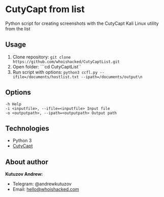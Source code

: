 # CutyCapt from list
Python script for creating screenshots with the CutyCapt Kali Linux utility from the list

## Usage
1. Clone repository:
```git clone https://github.com/whoishacked/CutyCaptList.git```
2. Open folder:
```cd CutyCaptList``
3. Run script with options:
```python3 ccfl.py --ifile=/documents/hostlist.txt --ipath=/documents/output\n```

## Options

```
-h Help
-i <inputfile>, --ifile=<inputfile> Input file
-o <outputpath>, --ipath=<outputpath> Output path
```

## Technologies

- Python 3
- [CutyCapt](https://www.kali.org/tools/cutycapt/)

## About author

**Kutuzov Andrew:**
- Telegram: @andrewkutuzov
- Email: hello@whoishacked.com